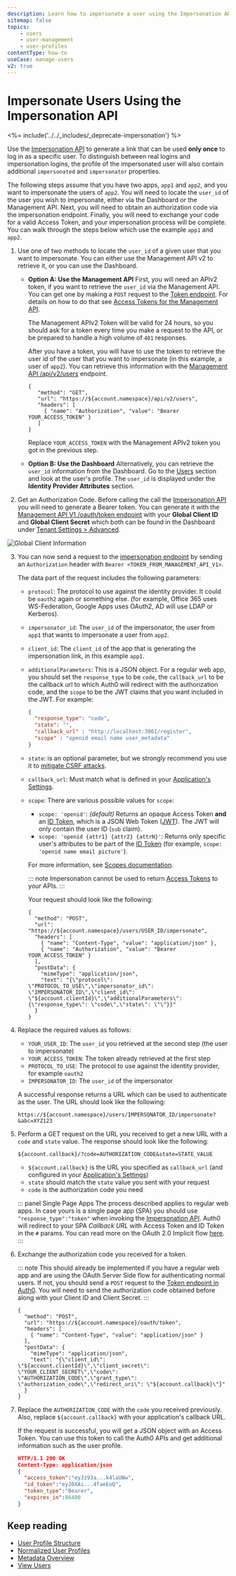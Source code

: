 ```yaml
---
description: Learn how to impersonate a user using the Impersonation API.
sitemap: false
topics:
    - users
    - user-management
    - user-profiles
contentType: how-to
useCase: manage-users
v2: true
---
```


# Impersonate Users Using the Impersonation API

<%= include('../../_includes/_deprecate-impersonation') %>

Use the [Impersonation API](/api/authentication/reference#impersonation) to generate a link that can be used **only once** to log in as a specific user. To distinguish between real logins and impersonation logins, the profile of the impersonated user will also contain additional `impersonated` and `impersonator` properties. 

The following steps assume that you have two apps, `app1` and `app2`, and you want to impersonate the users of `app2`. You will need to locate the `user_id` of the user you wish to impersonate, either via the Dashboard or the Management API. Next, you will need to obtain an authorization code via the impersonation endpoint. Finally, you will need to exchange your code for a valid Access Token, and your impersonation process will be complete. You can walk through the steps below which use the example `app1` and `app2`.

1. Use one of two methods to locate the `user_id` of a given user that you want to impersonate. You can either use the Management API v2 to retrieve it, or you can use the Dashboard.

   - **Option A: Use the Management API**
     First, you will need an APIv2 token, if you want to retrieve the `user_id` via the Management API. You can get one by making a `POST` request to the [Token endpoint](/api/authentication#client-credentials). For details on how to do that see [Access Tokens for the Management API](/api/management/v2/concepts/tokens).

     The Management APIv2 Token will be valid for 24 hours, so you should ask for a token every time you make a request to the API, or be prepared to handle a high volume of  `401` responses.

     After you have a token, you will have to use the token to retrieve the user id of the user that you want to impersonate (in this example, a user of `app2`). You can retrieve this information with the [Management API /api/v2/users](/api/management/v2#!/Users/get_users) endpoint.

     ```har
     {
        "method": "GET",
        "url": "https://${account.namespace}/api/v2/users",
        "headers": [
          { "name": "Authorization", "value": "Bearer YOUR_ACCESS_TOKEN" }
        ]
     }
     ```

     Replace `YOUR_ACCESS_TOKEN` with the Management APIv2 token you got in the previous step.

   - **Option B: Use the Dashboard**
     Alternatively, you can retrieve the `user_id` information from the Dashboard. Go to the [Users](${manage_url}/#/users) section and look at the user's profile. The `user_id` is displayed under the **Identity Provider Attributes** section.

2. Get an Authorization Code. Before calling the call the [Impersonation API](/api/authentication/reference#impersonation) you will need to generate a Bearer token. You can generate it with the [Management API V1 /oauth/token endpoint](/api/management/v1#authentication) with your **Global Client ID** and **Global Client Secret** which both can be found in the Dashboard under [Tenant Settings > Advanced](${manage_url}/#/tenant/advanced).

![Global Client Information](/media/articles/user-profile/global-client-info.png)

3. You can now send a request to the [impersonation endpoint](/api/authentication/reference#impersonation) by sending an `Authorization` header with `Bearer <TOKEN_FROM_MANAGEMENT_API_V1>`.

   The data part of the request includes the following parameters:

   - `protocol`: The protocol to use against the identity provider. It could be `oauth2` again or something else. (for example, Office 365 uses WS-Federation, Google Apps uses OAuth2, AD will use LDAP or Kerberos).

   - `impersonator_id`: The `user_id` of the impersonator, the user from `app1` that wants to impersonate a user from `app2`.

   - `client_id`: The `client_id` of the app that is generating the impersonation link, in this example `app1`.

   - `additionalParameters`: This is a JSON object. For a regular web app, you should set the `response_type` to be `code`, the `callback_url` to be the callback url to which Auth0 will redirect with the authorization code, and the `scope` to be the JWT claims that you want included in the JWT. For example:
  
     ```json
     {
       "response_type": "code",
       "state": "",
       "callback_url" : "http://localhost:3001/register",
       "scope" : "openid email name user_metadata"
     }
     ```

   - `state`: is an optional parameter, but we strongly recommend you use it to [mitigate CSRF attacks](/protocols/oauth2/mitigate-csrf-attacks).

   - `callback_url`: Must match what is defined in your [Application's Settings](${manage_url}/#/applications/${account.clientId}/settings).

   - `scope`: There are various possible values for `scope`:

     - `scope: 'openid'`: _(default)_ Returns an opaque Access Token **and** an [ID Token](/tokens/id-token), which is a JSON Web Token ([JWT](/jwt)). The JWT will only contain the user ID (`sub` claim).
     - `scope: 'openid {attr1} {attr2} {attrN}'`: Returns only specific user's attributes to be part of the [ID Token](/tokens/id-token) (for example, `scope: 'openid name email picture'`).

     For more information, see [Scopes documentation](/scopes).

     ::: note
     Impersonation cannot be used to return [Access Tokens](/tokens/concepts/overview-access-tokens) to your APIs.
     :::

     Your request should look like the following:

     ```har
     {
       "method": "POST",
       "url": "https://${account.namespace}/users/USER_ID/impersonate",
       "headers": [
         { "name": "Content-Type", "value": "application/json" },
         { "name": "Authorization", "value": "Bearer YOUR_ACCESS_TOKEN" }
       ],
       "postData": {
         "mimeType": "application/json",
         "text": "{\"protocol\": \"PROTOCOL_TO_USE\",\"impersonator_id\": \"IMPERSONATOR_ID\",\"client_id\": \"${account.clientId}\",\"additionalParameters\":{\"response_type\": \"code\",\"state\": \"\"}}"
       }
     }
     ```

4. Replace the required values as follows:

   - `YOUR_USER_ID`: The `user_id` you retrieved at the second step (the user to impersonate)
   - `YOUR_ACCESS_TOKEN`: The token already retrieved at the first step
   - `PROTOCOL_TO_USE`: The protocol to use against the identity provider, for example `oauth2`
   - `IMPERSONATOR_ID`: The `user_id` of the impersonator

   A successful response returns a URL which can be used to authenticate as the user. The URL should look like the following:

   ```text
   https://${account.namespace}/users/IMPERSONATOR_ID/impersonate?&abc=XYZ123
   ```

5. Perform a GET request on the URL you received to get a new URL with a `code` and `state` value. The response should look like the following:

   ```text
   ${account.callback}/?code=AUTHORIZATION_CODE&state=STATE_VALUE
   ```

   - `${account.callback}` is the URL you specified as `callback_url` (and configured in your [Application's Settings](${manage_url}/#/applications/${account.clientId}/settings))
   - `state` should match the `state` value you sent with your request
   - `code` is the authorization code you need

   ::: panel Single Page Apps
   The process described applies to regular web apps. In case yours is a single page app (SPA) you should use `"response_type":"token"` when invoking the [Impersonation API](/api/authentication/reference#impersonation). Auth0 will redirect to your SPA _Callback URL_ with Access Token and ID Token in the `#` params. You can read more on the OAuth 2.0 Implicit flow [here](/protocols/oauth2/oauth-implicit-protocol).
   :::

6. Exchange the authorization code you received for a token. 

   ::: note
   This should already be implemented if you have a regular web app and are using the OAuth Server Side flow for authenticating normal users. If not, you should send a `POST` request to the [Token endpoint in Auth0](/api/authentication#authorization-code). You will need to send the authorization code obtained before along with your Client ID and Client Secret.
   :::

   ```har
   {
     "method": "POST",
     "url": "https://${account.namespace}/oauth/token",
     "headers": [
       { "name": "Content-Type", "value": "application/json" }
     ],
     "postData": {
       "mimeType": "application/json",
       "text": "{\"client_id\": \"${account.clientId}\",\"client_secret\": \"YOUR_CLIENT_SECRET\",\"code\": \"AUTHORIZATION_CODE\",\"grant_type\": \"authorization_code\",\"redirect_uri\": \"${account.callback}\"}"
     }
   }
   ```

7. Replace the `AUTHORIZATION_CODE` with the `code` you received previously. Also, replace `${account.callback}` with your application's callback URL. 

   If the request is successful, you will get a JSON object with an Access Token. You can use this token to call the Auth0 APIs and get additional information such as the user profile.

   ```json
   HTTP/1.1 200 OK
   Content-Type: application/json
   {
     "access_token":"eyJz93a...k4laUWw",
     "id_token":"eyJ0XAi...4faeEoQ",
     "token_type":"Bearer",
     "expires_in":86400
   }
   ```

## Keep reading

* [User Profile Structure](/users/references/user-profile-structure)
* [Normalized User Profiles](/users/normalized)
* [Metadata Overview](/users/concepts/overview-user-metadata)
* [View Users](/users/guides/view-users)
